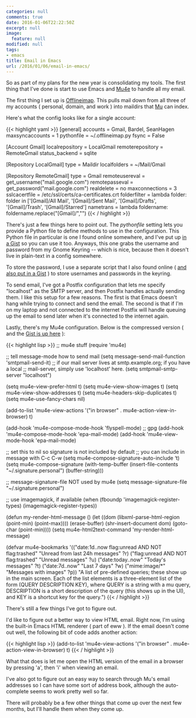 ```yaml
---
categories: null
comments: true
date: 2016-01-06T22:22:50Z
excerpt: null
image:
  feature: null
modified: null
tags:
- emacs
title: Email in Emacs
url: /2016/01/06/email-in-emacs/
---
```


So as part of my plans for the new year is consolidating my tools. The first thing that I've done is start to use Emacs and [Mu4e](http://www.djcbsoftware.nl/code/mu/mu4e.html) to handle all my email.

The first thing I set up is [Offlineimap](http://offlineimap.org/). This pulls mail down from all three of my accounts ( personal, domain, and work ) into maildirs that [Mu](https://github.com/djcb/mu) can index.

Here's what the config looks like for a single account:

{{< highlight yaml >}}
[general]
accounts = Gmail, Bardel, SeanHagen
maxsyncaccounts = 1
pythonfile = ~/.offlineimap.py
fsync = False

[Account Gmail]
localrepository = LocalGmail
remoterepository = RemoteGmail
status_backend = sqlite

[Repository LocalGmail]
type = Maildir
localfolders = ~/Mail/Gmail

[Repository RemoteGmail]
type = Gmail
remoteusereval = get_username("mail.google.com")
remotepasseval = get_password("mail.google.com")
realdelete = no
maxconnections = 3
sslcacertfile = /etc/ssl/certs/ca-certificates.crt
folderfilter = lambda folder: folder in ['[Gmail]/All Mail', '[Gmail]/Sent Mail', '[Gmail]/Drafts', '[Gmail]/Trash', '[Gmail]/Starred']
nametrans = lambda foldername: foldername.replace("[Gmail]/","")
{{< / highlight >}}

There's just a few things here to point out. The _pythonfile_ setting lets you provide a Python file to define methods to use in the configuration. This Python file in particular is one I found online somewhere, and I've put up [in a Gist](https://gist.github.com/5e9d0d9ce55b6415beb3) so you can use it too. Anyways, this one grabs the username and password from my Gnome Keyring -- which is nice, because then it doesn't live in plain-text in a config somewhere.

To store the password, I use a separate script that I also found online ( [and also put in a Gist](https://gist.github.com/4cec710ca75e86eaad8c) ) to store usernames and passwords in the keyring.

To send email, I've got a Postfix configuration that lets me specify "localhost" as the SMTP server, and then Postfix handles actually sending them. I like this setup for a few reasons. The first is that Emacs doesn't hang while trying to connect and send the email. The second is that if I'm on my laptop and not connected to the internet Postfix will handle queuing up the email to send later when it's connected to the internet again.

Lastly, there's my Mu4e configuration. Below is the compressed version ( and the [Gist is up here](https://gist.github.com/e5e24dd2e9dd575f68ef) ):

{{< highlight lisp >}}
;; mu4e stuff
(require 'mu4e)

;; tell message-mode how to send mail
(setq message-send-mail-function 'smtpmail-send-it)
;; if our mail server lives at smtp.example.org; if you have a local
;; mail-server, simply use 'localhost' here.
(setq smtpmail-smtp-server "localhost")

(setq mu4e-view-prefer-html t)
(setq mu4e-view-show-images t)
(setq mu4e-view-show-addresses t)
(setq mu4e-headers-skip-duplicates t)
(setq mu4e-use-fancy-chars nil)

(add-to-list 'mu4e-view-actions
             '("in browser" . mu4e-action-view-in-browser) t)


(add-hook 'mu4e-compose-mode-hook 'flyspell-mode)
;; gpg
(add-hook 'mu4e-compose-mode-hook 'epa-mail-mode)
(add-hook 'mu4e-view-mode-hook 'epa-mail-mode)

;; set this to nil so signature is not included by default
;; you can include in message with C-c C-w
(setq mu4e-compose-signature-auto-include ‘t)
(setq mu4e-compose-signature (with-temp-buffer
                               (insert-file-contents "~/.signature.personal")
                               (buffer-string)))

;; message-signature-file NOT used by mu4e
(setq message-signature-file "~/.signature.personal")

;; use imagemagick, if available
(when (fboundp 'imagemagick-register-types)
  (imagemagick-register-types))

(defun my-render-html-message ()
  (let ((dom (libxml-parse-html-region (point-min) (point-max))))
    (erase-buffer)
    (shr-insert-document dom)
    (goto-char (point-min))))
(setq mu4e-html2text-command 'my-render-html-message)

(defvar mu4e-bookmarks
  '(("date:1d..now flag:unread AND NOT flag:trashed" "Unread from last 24h messages"      ?r)
    ("flag:unread AND NOT flag:trashed" "Unread messages"      ?u)
    ("date:today..now"                  "Today's messages"     ?t)
    ("date:7d..now"                     "Last 7 days"          ?w)
    ("mime:image/*"                     "Messages with images" ?p))
  "A list of pre-defined queries; these show up in the main
screen. Each of the list elements is a three-element list of the
form (QUERY DESCRIPTION KEY), where QUERY is a string with a mu
query, DESCRIPTION is a short description of the query (this
shows up in the UI), and KEY is a shortcut key for the query.")
{{< / highlight >}}

There's still a few things I've got to figure out.

I'd like to figure out a better way to view HTML email. Right now, I'm using the built-in Emacs HTML renderer ( part of eww ). If the email doesn't come out well, the following bit of code adds another action:

{{< highlight lisp >}}
(add-to-list 'mu4e-view-actions
             '("in browser" . mu4e-action-view-in-browser) t)
{{< / highlight >}}

What that does is let me open the HTML version of the email in a browser by pressing 'a', then 'i' when viewing an email.

I've also got to figure out an easy way to search through Mu's email addresses so I can have some sort of address book, although the auto-complete seems to work pretty well so far.

There will probably be a few other things that come up over the next few months, but I'll handle them when they come up.
